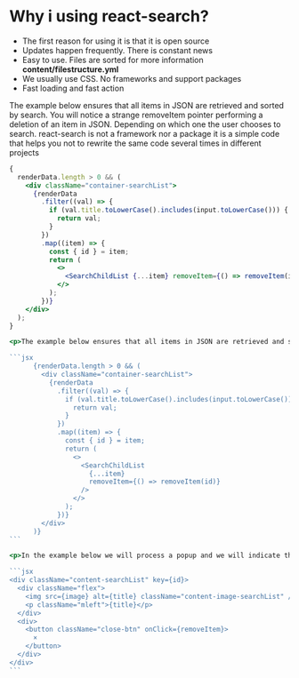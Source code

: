 # Why i using react-search?

<ul>
  <li>The first reason for using it is that it is open source</li>
  <li>Updates happen frequently. There is constant news</li>
  <li>Easy to use. Files are sorted for more information <b>content/filestructure.yml</b></li>
  <li>We usually use CSS. No frameworks and support packages</li>
  <li>Fast loading and fast action</li>
</ul>

<p>The example below ensures that all items in JSON are retrieved and sorted by search. You will notice a strange removeItem pointer performing a deletion of an item in JSON. Depending on which one the user chooses to search. react-search is not a framework nor a package it is a simple code that helps you not to rewrite the same code several times in different projects</p>

````jsx
{
  renderData.length > 0 && (
    <div className="container-searchList">
      {renderData
        .filter((val) => {
          if (val.title.toLowerCase().includes(input.toLowerCase())) {
            return val;
          }
        })
        .map((item) => {
          const { id } = item;
          return (
            <>
              <SearchChildList {...item} removeItem={() => removeItem(id)} />
            </>
          );
        })}
    </div>
  );
}

<p>The example below ensures that all items in JSON are retrieved and sorted by search. You will notice a strange removeItem pointer performing a deletion of an item in JSON. Depending on which one the user chooses to search. react-search is not a framework nor a package it is a simple code that helps you not to rewrite the same code several times in different projects</p>

```jsx
      {renderData.length > 0 && (
        <div className="container-searchList">
          {renderData
            .filter((val) => {
              if (val.title.toLowerCase().includes(input.toLowerCase())) {
                return val;
              }
            })
            .map((item) => {
              const { id } = item;
              return (
                <>
                  <SearchChildList
                    {...item}
                    removeItem={() => removeItem(id)}
                  />
                </>
              );
            })}
        </div>
      )}
```

<p>In the example below we will process a popup and we will indicate that it will process the photo, name, and ID. Hopefully the code is very easy to write and easy to modify and is built entirely on the 2 useState method. Which handles the entire code.</p>

```jsx
<div className="content-searchList" key={id}>
  <div className="flex">
    <img src={image} alt={title} className="content-image-searchList" />
    <p className="mleft">{title}</p>
  </div>
  <div>
    <button className="close-btn" onClick={removeItem}>
      ×
    </button>
  </div>
</div>
```
````
